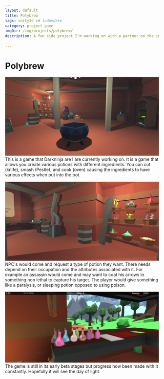 ```yaml
---
layout: default
title: Polybrew
tags: unity3d c# ludumdare
category: project game
imgDir: /img/projects/polybrew/
description: A fun side project I'm working on with a partner on the internet. Similar to my RPG shop idea for Ludum Dare 38 but instead of a shopkeeper you are a Alchemist making various potions. THe best part of the game is it encourages creativity with the ingredients. Just throw things into the cauldron and making something that you can sell to various npcs.

---
```



Polybrew
================

![Picture](/img/projects/polybrew/2.png)
This is a game that Darkninja are I are currently working on. It is a game that allows you create various potions with different ingredients. You can cut (knife), smash (Pestle), and cook (oven) causing the ingredients to have various effects when put into the pot.

![Picture](/img/projects/polybrew/3.png)
NPC's would come and request a type of potion they want. There needs depend on their occupation and the attributes associated with it. For example an assassin would come and may want to coat his arrows in something non lethal to capture his target. The player would give something like a paralysis, or sleeping potion opposed to using poison.

![Picture](/img/projects/polybrew/1.png)
The game is still in its early beta stages but progress how been made with it constantly. Hopefully it will see the day of light.
